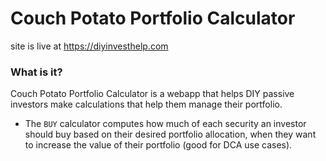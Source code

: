 # Couch Potato Portfolio Calculator

site is live at https://diyinvesthelp.com

### What is it?
Couch Potato Portfolio Calculator is a webapp that helps DIY passive investors make calculations that help them manage their portfolio.
- The `BUY` calculator computes how much of each security an investor should buy based on their desired portfolio allocation, when they want to increase the value of their portfolio (good for DCA use cases).
